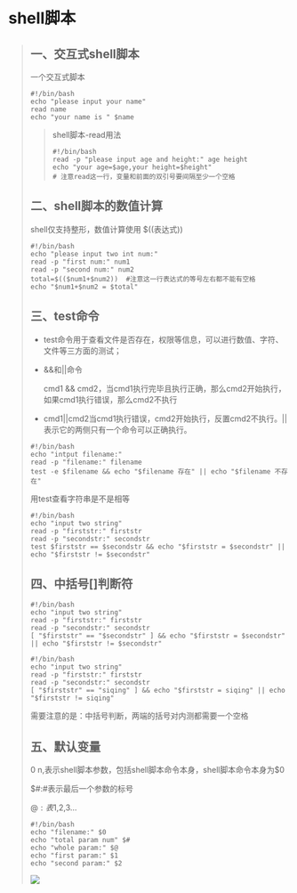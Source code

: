# shell脚本

> ## 一、交互式shell脚本
>
> 一个交互式脚本
>
> ```shell
> #!/bin/bash
> echo "please input your name"
> read name
> echo "your name is " $name
> ```
>
> > shell脚本-read用法
> >
> > ```shell
> > #!/bin/bash
> > read -p "please input age and height:" age height
> > echo "your age=$age,your height=$height"
> > # 注意read这一行，变量和前面的双引号要间隔至少一个空格
> > ```
>
>  ## 二、shell脚本的数值计算
>
> shell仅支持整形，数值计算使用 $((表达式))
>
> ```shell
> #!/bin/bash
> echo "please input two int num:"
> read -p "first num:" num1
> read -p "second num:" num2
> total=$(($num1+$num2))  #注意这一行表达式的等号左右都不能有空格
> echo "$num1+$num2 = $total"
> ```
>
> ## 三、test命令
>
> - test命令用于查看文件是否存在，权限等信息，可以进行数值、字符、文件等三方面的测试；
>
> - &&和||命令
>
>   cmd1 && cmd2，当cmd1执行完毕且执行正确，那么cmd2开始执行，如果cmd1执行错误，那么cmd2不执行
>
> - cmd1||cmd2当cmd1执行错误，cmd2开始执行，反置cmd2不执行。||表示它的两侧只有一个命令可以正确执行。
>
> ```shell
> #!/bin/bash
> echo "intput filename:"
> read -p "filename:" filename
> test -e $filename && echo "$filename 存在" || echo "$filename 不存在"
> ```
>
> 用test查看字符串是不是相等
>
> ```shell
> #!/bin/bash
> echo "input two string"
> read -p "firststr:" firststr
> read -p "secondstr:" secondstr
> test $firststr == $secondstr && echo "$firststr = $secondstr" || echo "$firststr != $secondstr"
> ```
>
> ## 四、中括号[]判断符
>
> ```shell
> #!/bin/bash
> echo "input two string"
> read -p "firststr:" firststr
> read -p "secondstr:" secondstr
> [ "$firststr" == "$secondstr" ] && echo "$firststr = $secondstr" || echo "$firststr != $secondstr"
> ```
>
> ```shell
> #!/bin/bash
> echo "input two string"
> read -p "firststr:" firststr
> read -p "secondstr:" secondstr
> [ "$firststr" == "siqing" ] && echo "$firststr = siqing" || echo "$firststr != siqing"
> ```
>
> 需要注意的是：中括号判断，两端的括号对内测都需要一个空格
>
> ## 五、默认变量
>
> $0~$n,表示shell脚本参数，包括shell脚本命令本身，shell脚本命令本身为$0
>
> $#:#表示最后一个参数的标号
>
> $@: 表$1,$2,$3…
>
> ```shell
> #!/bin/bash
> echo "filename:" $0
> echo "total param num" $#
> echo "whole param:" $@
> echo "first param:" $1
> echo "second param:" $2
> ```
>
> ![](https://pic-1304959529.cos.ap-guangzhou.myqcloud.com/DB/20220326193213.png)

